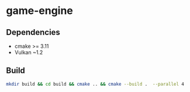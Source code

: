 # game-engine

## Dependencies
- cmake >= 3.11
- Vulkan ~1.2

## Build
```sh 
mkdir build && cd build && cmake .. && cmake --build .  --parallel 4
```
